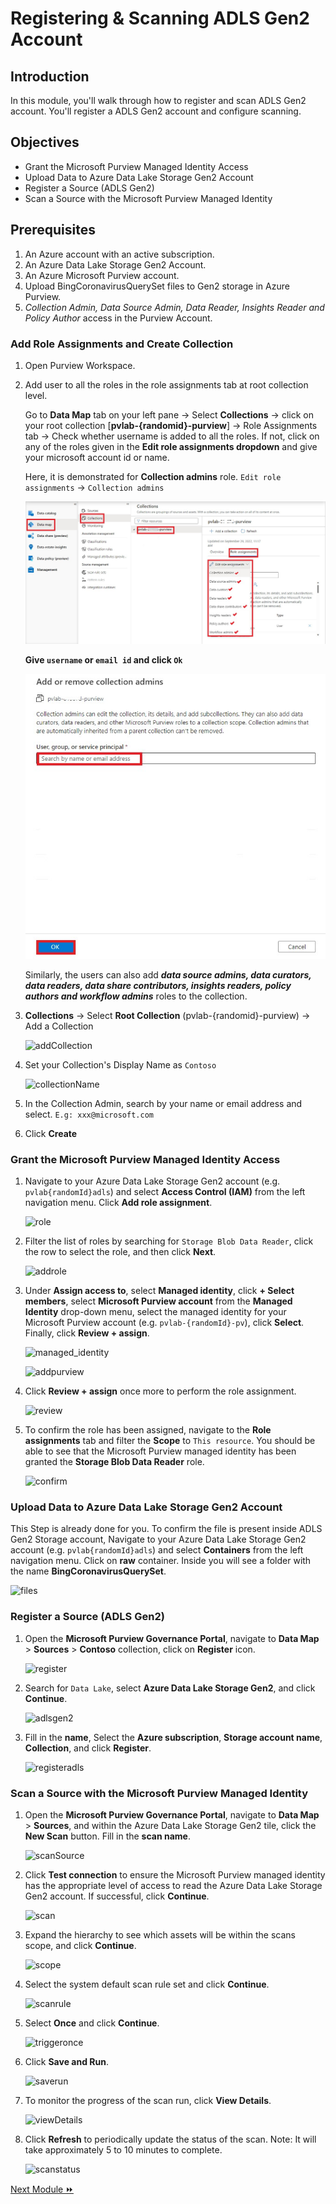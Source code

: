 # Registering & Scanning ADLS Gen2 Account

## Introduction

In this module, you'll walk through how to register and scan ADLS Gen2 account. You'll register a ADLS Gen2 account and configure scanning. 

## Objectives

* Grant the Microsoft Purview Managed Identity Access
* Upload Data to Azure Data Lake Storage Gen2 Account
* Register a Source (ADLS Gen2)
* Scan a Source with the Microsoft Purview Managed Identity

## Prerequisites

1.	An Azure account with an active subscription.
2.	An Azure Data Lake Storage Gen2 Account.
3.	An Azure Microsoft Purview account.
4.	Upload BingCoronavirusQuerySet files to Gen2 storage in Azure Purview.
5.	*Collection Admin, Data Source Admin, Data Reader, Insights Reader and Policy Author* access in the Purview Account.

### Add Role Assignments and Create Collection

1. Open Purview Workspace.

2. Add user to all the roles in the role assignments tab at root collection level.

   Go to **Data Map** tab on your left pane -> Select **Collections** -> click on your root collection [**pvlab-{randomid}-purview**] -> Role Assignments tab -> Check whether username is added to all the roles.
   If not, click on any of the roles given in the **Edit role assignments dropdown** and give your microsoft account id or name.
   
   Here, it is demonstrated for **Collection admins** role. 
   `Edit role assignments` -> `Collection admins`

   
   ![addRoles](./assets/add_roles.jpg "add roles")
   
   **Give `username` or `email id` and click `Ok`**
   
   ![Search](./assets/search.jpg "search")
   
   Similarly, the users can also add **_data source admins, data curators, data readers, data share contributors, insights readers, policy authors and workflow admins_** roles to the collection.


4. **Collections** -> Select **Root Collection** (pvlab-{randomid}-purview) -> Add a Collection

   ![addCollection](./assets/2-1_add_collection.jpg "add collection")

3. Set your Collection's Display Name as ```Contoso```

   ![collectionName](./assets/2-2_collection_name.jpg "collection name")

4. In the Collection Admin, search by your name or email address and select.
   ```E.g: xxx@microsoft.com```

5. Click **Create**


### Grant the Microsoft Purview Managed Identity Access

1. Navigate to your Azure Data Lake Storage Gen2 account (e.g. `pvlab{randomId}adls`) and select **Access Control (IAM)** from the left navigation menu. Click **Add role assignment**.

    ![role](./assets/4-6_role.jpg "role")
  
2. Filter the list of roles by searching for `Storage Blob Data Reader`, click the row to select the role, and then click **Next**.

    ![addrole](./assets/4-7_add_role.jpg "addrole")

3. Under **Assign access to**, select **Managed identity**, click **+ Select members**, select **Microsoft Purview account** from the **Managed Identity** drop-down menu, select the managed identity for your Microsoft Purview account (e.g. `pvlab-{randomId}-pv`), click **Select**. Finally, click **Review + assign**.

    ![managed_identity](./assets/4-8_managed_identity.jpg "managed_identity")
    
    ![addpurview](./assets/4-9_add_purview.jpg "addpurview")

4. Click **Review + assign** once more to perform the role assignment.

    ![review](./assets/4-10_review.jpg "review")

5. To confirm the role has been assigned, navigate to the **Role assignments** tab and filter the **Scope** to `This resource`. You should be able to see that the Microsoft Purview managed identity has been granted the **Storage Blob Data Reader** role.

    ![confirm](./assets/4-10_confirm.jpg "confirm")
    
### Upload Data to Azure Data Lake Storage Gen2 Account

This Step is already done for you. To confirm the file is present inside ADLS Gen2 Storage account, Navigate to your Azure Data Lake Storage Gen2 account (e.g. `pvlab{randomId}adls`) and select **Containers** from the left navigation menu. Click on **raw** container. Inside you will see a folder with the name **BingCoronavirusQuerySet**.

![files](./assets/4-0_raw.jpg "files")
    

### Register a Source (ADLS Gen2)

1. Open the **Microsoft Purview Governance Portal**, navigate to **Data Map** > **Sources** > **Contoso** collection, click on **Register** icon.

    ![register](./assets/4-1_register.jpg "register")

2. Search for `Data Lake`, select **Azure Data Lake Storage Gen2**, and click **Continue**.

    ![adlsgen2](./assets/4-2_adls_gen2.jpg "adlsgen2")

3. Fill in the **name**, Select the **Azure subscription**, **Storage account name**, **Collection**, and click **Register**.

    ![registeradls](./assets/4-3_register_adls.jpg "registeradls")


### Scan a Source with the Microsoft Purview Managed Identity

1. Open the **Microsoft Purview Governance Portal**, navigate to **Data Map** > **Sources**, and within the Azure Data Lake Storage Gen2 tile, click the **New Scan** button. Fill in the **scan name**.

    ![scanSource](./assets/1-1_scan_source.jpg "scan source")

2. Click **Test connection** to ensure the Microsoft Purview managed identity has the appropriate level of access to read the Azure Data Lake Storage Gen2 account. If successful, click **Continue**.

    ![scan](./assets/4-11_scan.jpg "scan")

3. Expand the hierarchy to see which assets will be within the scans scope, and click **Continue**.

    ![scope](./assets/4-12_select_scope.jpg "scope")

4. Select the system default scan rule set and click **Continue**.

    ![scanrule](./assets/4-13_scan_rule.jpg "scanrule")

5. Select **Once** and click **Continue**.

    ![triggeronce](./assets/4-14_trigger.jpg "triggeronce")

6. Click **Save and Run**.

    ![saverun](./assets/4-15_review.jpg "saverun")

7. To monitor the progress of the scan run, click **View Details**.

    ![viewDetails](./assets/1-7_view_details.jpg "view details")

8. Click **Refresh** to periodically update the status of the scan. Note: It will take approximately 5 to 10 minutes to complete.

    ![scanstatus](./assets/4-17_scan_status.jpg "scanstatus")
    
    
[Next Module ⏩](../02_maintaining-glossary-by-creating-and-importing-terms/documentation.md)

